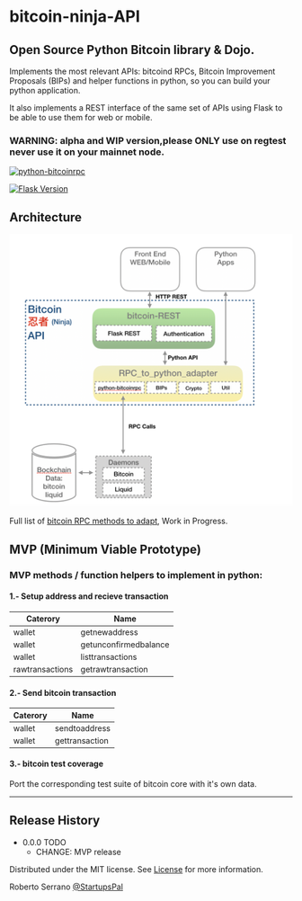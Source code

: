 # bitcoin-ninja-API
  
## Open Source Python Bitcoin library &amp; Dojo.
   
Implements the most relevant APIs: bitcoind RPCs, Bitcoin Improvement Proposals (BIPs) and helper functions in python, so you can build your python application. 

It also implements a REST interface of the same set of APIs using Flask to be able to use them for web or mobile.

### WARNING: alpha and WIP version,please ONLY use on regtest never use it on your mainnet node.

[![python-bitcoinrpc][python-bitcoinrpc-image]][python-bitcoinrpc-url]

[![Flask Version][flask-image]][flask-url]


## Architecture 

![Architecture](https://github.com/bsg-dojo/bitcoin-ninja-API/blob/master/architecture/190522-Architecture.png)


Full list of [bitcoin RPC methods to adapt](https://github.com/bsg-dojo/bitcoin-ninja-API/blob/master/RPCMethodstoImplement.py), Work in Progress.


## MVP (Minimum Viable Prototype) 

### MVP methods / function helpers to implement in python:


#### 1.- Setup address and recieve transaction

| Caterory        | Name                     |
| --------------- | ------------------------ |
| wallet          | getnewaddress            |
| wallet          | getunconfirmedbalance    |
| wallet          | listtransactions         |
| rawtransactions | getrawtransaction        |

#### 2.- Send bitcoin transaction 

| Caterory        | Name                     |
| --------------- |------------------------- |
| wallet          | sendtoaddress            |
| wallet          | gettransaction           |
 

#### 3.- bitcoin test coverage
Port the corresponding test suite of bitcoin core with it's own data.

---

## Release History
* 0.0.0 TODO
    * CHANGE: MVP release

Distributed under the MIT license. See 
[License](https://github.com/bsg-dojo/bitcoin-ninja-API/blob/master/LICENSE)
for more information. 


Roberto Serrano [@StartupsPal](https://twitter.com/StarupsPal)

<!-- Markdown link & img dfn's -->
[flask-image]: https://img.shields.io/badge/1.0.2-Flask-green.svg 
[flask-url]: https://www.fullstackpython.com/flask.html
[python-bitcoinrpc-image]: https://img.shields.io/badge/python--bitcoinrpc-1.0-lightgrey.svg 
[python-bitcoinrpc-url]: https://github.com/jgarzik/python-bitcoinrpc

